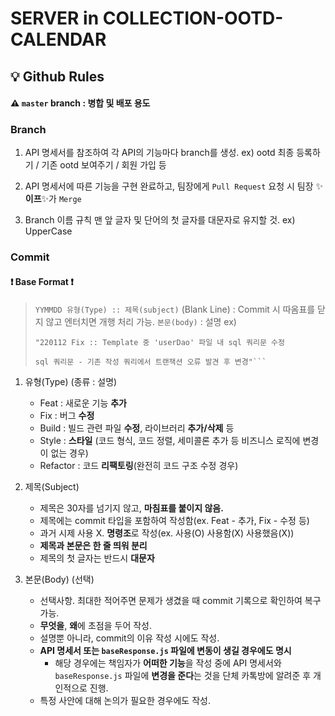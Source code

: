 # SERVER in COLLECTION-OOTD-CALENDAR


## 💡 Github Rules

#### ⚠ `master` branch : 병합 및 배포 용도

### Branch

1. API 명세서를 참조하여 각 API의 기능마다 branch를 생성.
ex) ootd 최종 등록하기 / 기존 ootd 보여주기 / 회원 가입 등

2. API 명세서에 따른 기능을 구현 완료하고, 팀장에게 `Pull Request` 요청 시 팀장 ✨**이프**✨가 `Merge`

3. Branch 이름 규칙
맨 앞 글자 및 단어의 첫 글자를 대문자로 유지할 것.
ex) UpperCase


### Commit

#### ❗ Base Format ❗

> `YYMMDD 유형(Type) :: 제목(subject)`
> (Blank Line) : Commit 시 따옴표를 닫지 않고 엔터치면 개행 처리 가능.
> `본문(body)` : 설명
> ex)
> ```git commit -m
> "220112 Fix :: Template 중 'userDao' 파일 내 sql 쿼리문 수정
>
> sql 쿼리문 - 기존 작성 쿼리에서 트랜잭션 오류 발견 후 변경"```

1. 유형(Type) (종류 : 설명)
    - Feat : 새로운 기능 **추가**
    - Fix : 버그 **수정**
    - Build : 빌드 관련 파일 **수정**, 라이브러리 **추가/삭제** 등
    - Style : **스타일** (코드 형식, 코드 정렬, 세미콜론 추가 등 비즈니스 로직에 변경이 없는 경우)
    - Refactor : 코드 **리팩토링**(완전히 코드 구조 수정 경우)

2. 제목(Subject)
    - 제목은 30자를 넘기지 않고, **마침표를 붙이지 않음.**
    - 제목에는 commit 타입을 포함하여 작성함(ex. Feat - 추가, Fix - 수정 등)
    - 과거 시제 사용 X. **명령조**로 작성(ex. 사용(O) 사용함(X) 사용했음(X))
    - **제목과 본문은 한 줄 띄워 분리**
    - 제목의 첫 글자는 반드시 **대문자**

3. 본문(Body) (선택)
    - 선택사항. 최대한 적어주면 문제가 생겼을 때 commit 기록으로 확인하여 복구 가능.
    - **무엇을**, **왜**에 초점을 두어 작성.
    - 설명뿐 아니라, commit의 이유 작성 시에도 작성.
    - **API 명세서 또는 `baseResponse.js` 파일에 변동이 생길 경우에도 명시**
        * 해당 경우에는 책임자가 **어떠한 기능**을 작성 중에 API 명세서와 `baseResponse.js` 파일에
        **변경을 준다**는 것을 단체 카톡방에 알려준 후 개인적으로 진행.
    - 특정 사안에 대해 논의가 필요한 경우에도 작성.
